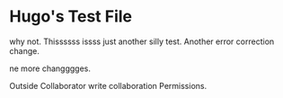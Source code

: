 # Hugo's Test File
why not.
Thissssss issss just another silly test. Another error correction change.

ne more  changggges.

Outside Collaborator write collaboration Permissions.
